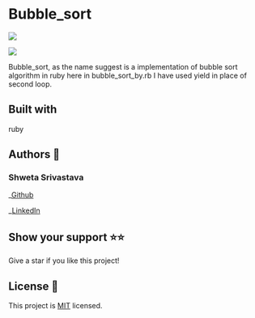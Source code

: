 # Bubble_sort

![](./assets.Screenshot1.png)

![](./assets.Screenshot2.png)

Bubble_sort, as the name suggest is a implementation of bubble sort algorithm in ruby here in bubble_sort_by.rb I have used yield in place of second loop.

## Built with

ruby

## Authors 👤

### Shweta Srivastava

_[Github](https://github.com/vidhishweta01)

_[LinkedIn](http://linkedin.com/in/shweta-s-15a57070)

## Show your support ⭐️⭐️

Give a star if you like this project!

## License 📝

This project is [MIT](https://www.mit.edu/~amini/LICENSE.md) licensed.